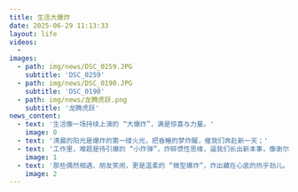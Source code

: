 ```yaml
---
title: 生活大爆炸
date: 2025-06-29 11:13:33
layout: life
videos:
  - 
images:
  - path: img/news/DSC_0259.JPG
    subtitle: 'DSC_0259'
  - path: img/news/DSC_0190.JPG
    subtitle: 'DSC_0190'
  - path: img/news/龙腾虎跃.png
    subtitle: '龙腾虎跃'
news_content:
  - text: '生活像一场持续上演的 “大爆炸”，满是惊喜与力量。'
    image: 0
  - text: '清晨的阳光是爆炸的第一缕火光，把昏睡的梦炸醒，催我们奔赴新一天；'
  - text: '工作里，难题是待引爆的 “小炸弹”，炸碎惯性思维，逼我们长出新本事，像谢尔顿们突破科学谜题般，在生活考题里找答案。'
    image: 1
  - text: '那些偶然相遇、朋友笑闹，更是温柔的 “微型爆炸”，炸出藏在心底的热乎劲儿。别怕生活的 “爆炸” 轰鸣，每一声都是在给平凡加料，让我们能说：这烟火炸开的日常，够劲，够漂亮！'
    image: 2
---
```


